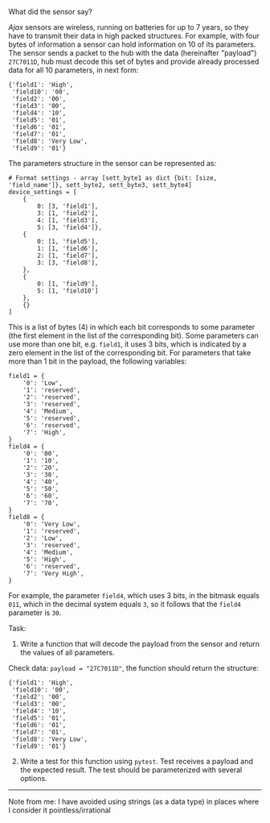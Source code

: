 What did the sensor say?

_Ajax_ sensors are wireless, running on batteries for up to 7 years, so they have to transmit their data in high
packed structures.
For example, with four bytes of information a sensor can hold information on 10 of its parameters. The sensor sends a
packet to the
hub with the data (hereinafter "payload") `27C7011D`,
hub must decode this set of bytes and provide already processed data for all 10 parameters, in next form:

```
{'field1': 'High',
 'field10': '00',
 'field2': '00',
 'field3': '00',
 'field4': '10',
 'field5': '01',
 'field6': '01',
 'field7': '01',
 'field8': 'Very Low',
 'field9': '01'}
```

The parameters structure in the sensor can be represented as:

```
# Format settings - array [sett_byte1 as dict {bit: [size, 'field_name']}, sett_byte2, sett_byte3, sett_byte4]
device_settings = [
    {
        0: [3, 'field1'],
        3: [1, 'field2'],
        4: [1, 'field3'],
        5: [3, 'field4']},
    {
        0: [1, 'field5'],
        1: [1, 'field6'],
        2: [1, 'field7'],
        3: [3, 'field8'],
    },
    {
        0: [1, 'field9'],
        5: [1, 'field10']
    },
    {}
]
```

This is a list of bytes (4) in which each bit corresponds to some parameter (the first element in the list of the
corresponding
bit). Some parameters can use more than one bit, e.g. `field1`, it uses 3 bits, which is indicated by a zero
element in the list of the corresponding bit. For parameters that take more than 1 bit in the payload, the following
variables:

```
field1 = {
    '0': 'Low',
    '1': 'reserved',
    '2': 'reserved',
    '3': 'reserved',
    '4': 'Medium',
    '5': 'reserved',
    '6': 'reserved',
    '7': 'High',
}
field4 = {
    '0': '00',
    '1': '10',
    '2': '20',
    '3': '30',
    '4': '40',
    '5': '50',
    '6': '60',
    '7': '70',
}
field8 = {
    '0': 'Very Low',
    '1': 'reserved',
    '2': 'Low',
    '3': 'reserved',
    '4': 'Medium',
    '5': 'High',
    '6': 'reserved',
    '7': 'Very High',
}
```

For example, the parameter `field4`, which uses 3 bits, in the bitmask equals `011`, which in the decimal system equals
`3`, so it follows that the `field4` parameter is `30`.

Task:

1. Write a function that will decode the payload from the sensor and return the values of all parameters.

Check
data: `payload = "27C7011D"`, the function should return the structure:

```
{'field1': 'High',
 'field10': '00',
 'field2': '00',
 'field3': '00',
 'field4': '10',
 'field5': '01',
 'field6': '01',
 'field7': '01',
 'field8': 'Very Low',
 'field9': '01'}
```

2. Write a test for this function using `pytest`. Test receives a payload and the expected result. The test should be
   parameterized with several options.

------

Note from me: I have avoided using strings (as a data type) in places where I consider it pointless/irrational
